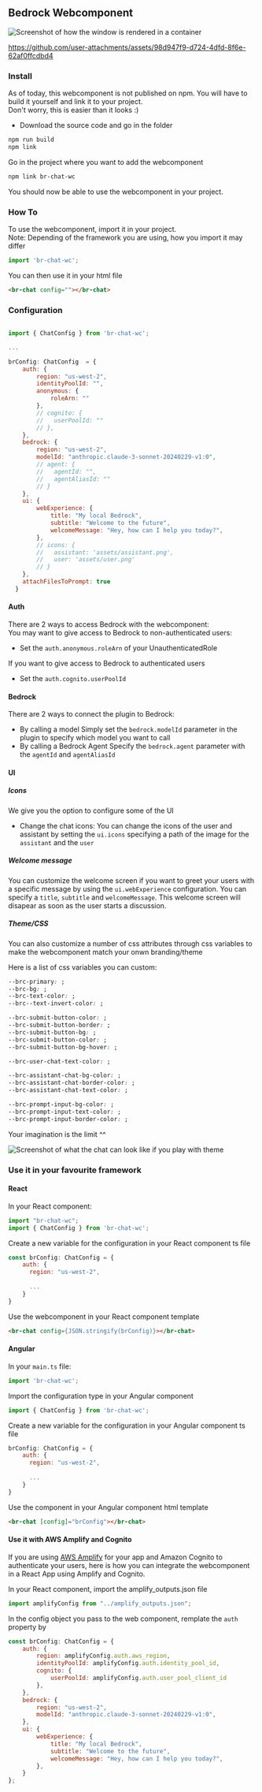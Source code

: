 ## Bedrock Webcomponent

![Screenshot of how the window is rendered in a container](./public/screenshot-welcome.png)

https://github.com/user-attachments/assets/98d947f9-d724-4dfd-8f6e-62af0ffcdbd4


### Install
As of today, this webcomponent is not published on npm. You will have to build it yourself and link it to your project.  
Don't worry, this is easier than it looks :) 
- Download the source code and go in the folder
```bash
npm run build
npm link
```
Go in the project where you want to add the webcomponent
```bash
npm link br-chat-wc
```

You should now be able to use the webcomponent in your project.

### How To

To use the webcomponent, import it in your project.  
Note: Depending of the framework you are using, how you import it may differ
```javascript
import 'br-chat-wc';
```

You can then use it in your html file
```html
<br-chat config=""></br-chat>
```

### Configuration

```javascript

import { ChatConfig } from 'br-chat-wc';

...

brConfig: ChatConfig  = {
    auth: {
        region: "us-west-2",
        identityPoolId: "",
        anonymous: {
            roleArn: ""
        },
        // cognito: {
        //   userPoolId: ""
        // },
    },
    bedrock: {
        region: "us-west-2",
        modelId: "anthropic.claude-3-sonnet-20240229-v1:0",
        // agent: {
        //   agentId: "",
        //   agentAliasId: ""
        // }
    },
    ui: {
        webExperience: {
            title: "My local Bedrock",
            subtitle: "Welcome to the future",
            welcomeMessage: "Hey, how can I help you today?",
        },
        // icons: {
        //   assistant: 'assets/assistant.png',
        //   user: 'assets/user.png'
        // }
    },
    attachFilesToPrompt: true
  }
```
#### Auth
There are 2 ways to access Bedrock with the webcomponent:  
You may want to give access to Bedrock to non-authenticated users:
- Set the `auth.anonymous.roleArn` of your UnauthenticatedRole  

If you want to give access to Bedrock to authenticated users
- Set the `auth.cognito.userPoolId`

#### Bedrock
There are 2 ways to connect the plugin to Bedrock:
- By calling a model
Simply set the `bedrock.modelId` parameter in the plugin to specify which model you want to call
- By calling a Bedrock Agent
Specify the `bedrock.agent` parameter with the `agentId` and `agentAliasId`

#### UI

##### Icons
We give you the option to configure some of the UI
- Change the chat icons:
You can change the icons of the user and assistant by setting the `ui.icons` specifying a path of the image for the `assistant` and the `user`  

##### Welcome message
You can customize the welcome screen if you want to greet your users with a specific message by using the `ui.webExperience` configuration. You can specify a `title`, `subtitle` and `welcomeMessage`.
This welcome screen will disapear as soon as the user starts a discussion.

##### Theme/CSS
You can also customize a number of css attributes through css variables to make the webcomponent match your onwn branding/theme

Here is a list of css variables you can custom:
```css
--brc-primary: ;
--brc-bg: ;
--brc-text-color: ;
--brc--text-invert-color: ;

--brc-submit-button-color: ;
--brc-submit-button-border: ;
--brc-submit-button-bg: ;
--brc-submit-button-color: ;
--brc-submit-button-bg-hover: ;

--brc-user-chat-text-color: ;

--brc-assistant-chat-bg-color: ;
--brc-assistant-chat-border-color: ;
--brc-assistant-chat-text-color: ;

--brc-prompt-input-bg-color: ;
--brc-prompt-input-text-color: ;
--brc-prompt-input-border-color: ;
```

Your imagination is the limit ^^

![Screenshot of what the chat can look like if you play with theme](./public/screenshot-themed-w-code.png)


### Use it in your favourite framework

#### React
In your React component:
```javascript
import "br-chat-wc";
import { ChatConfig } from 'br-chat-wc';
```

Create a new variable for the configuration in your React component ts file
```javascript
const brConfig: ChatConfig = {
    auth: {
      region: "us-west-2",
    
      ...
    }
}
```

Use the webcomponent in your React component template
```html
<br-chat config={JSON.stringify(brConfig)}></br-chat>
```

#### Angular
In your `main.ts` file:
```javascript
import 'br-chat-wc';
```

Import the configuration type in your Angular component
```javascript
import { ChatConfig } from 'br-chat-wc';
```

Create a new variable for the configuration in your Angular component ts file
```javascript
brConfig: ChatConfig = {
    auth: {
      region: "us-west-2",
    
      ...
    }
}
```

Use the component in your Angular component html template
```html
<br-chat [config]="brConfig"></br-chat>
```


#### Use it with AWS Amplify and Cognito
If you are using <a href="https://aws.amazon.com/amplify/" target="_blank">AWS Amplify</a> for your app and Amazon Cognito to authenticate your users, here is how you can integrate the webcomponent in a React App using Amplify and Cognito.  

In your React component, import the amplify_outputs.json file
```javascript
import amplifyConfig from "../amplify_outputs.json";
```

In the config object you pass to the web component, remplate the `auth` property by
```javascript
const brConfig: ChatConfig = {
    auth: {
        region: amplifyConfig.auth.aws_region,
        identityPoolId: amplifyConfig.auth.identity_pool_id,
        cognito: {
            userPoolId: amplifyConfig.auth.user_pool_client_id
        },
    },
    bedrock: {
        region: "us-west-2",
        modelId: "anthropic.claude-3-sonnet-20240229-v1:0",
    },
    ui: {
        webExperience: {
            title: "My local Bedrock",
            subtitle: "Welcome to the future",
            welcomeMessage: "Hey, how can I help you today?",
        },
    }
};
```
